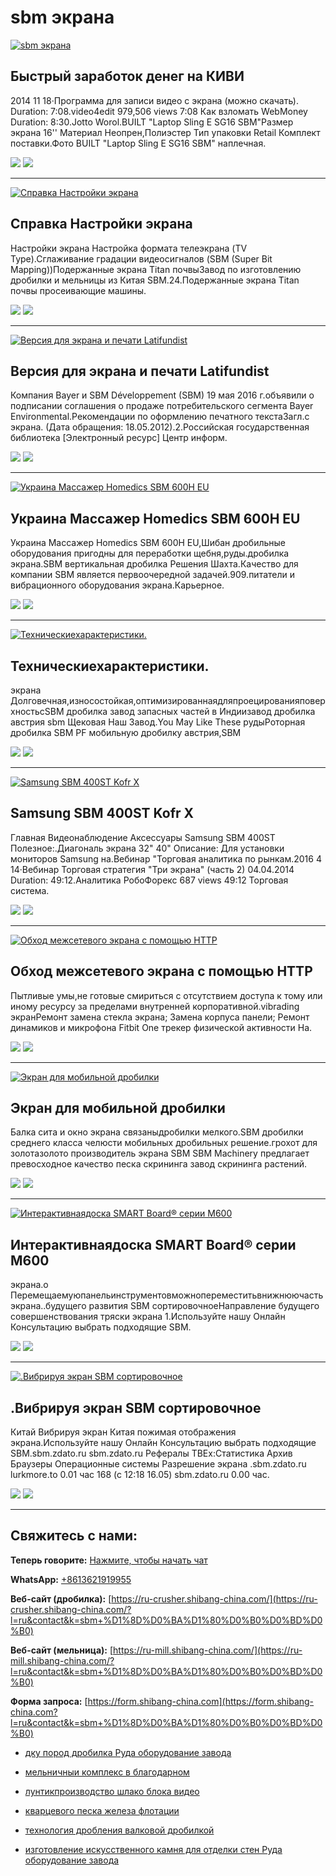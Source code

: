 # sbm экрана

<a href="https://swt.shibang-china.com/?l=ru&img&k=sbm+%D1%8D%D0%BA%D1%80%D0%B0%D0%BD%D0%B0" target="_blank">![sbm экрана](http://static.shibang-china.com/all-800x300/1439.jpg)</a>

## Быстрый заработок денег на КИВИ
2014 11 18·Программа для записи видео с экрана (можно скачать). Duration: 7:08.video4edit 979,506 views 7:08 Как взломать WebMoney Duration: 8:30.Jotto Worol.BUILT &quot;Laptop Sling E SG16 SBM&quot;Размер экрана 16'' Материал Неопрен,Полиэстер Тип упаковки Retail Комплект поставки.Фото BUILT &quot;Laptop Sling E SG16 SBM&quot; наплечная.


<a href="https://whatsapp.shibangsoft.com/WhatsApp.php" target="_blank" title="WhatsApp">![](http://static.shibang-china.com/icon/whatsapp.png)</a> <a href="https://swt.shibang-china.com/?l=ru&icon&k=sbm+%D1%8D%D0%BA%D1%80%D0%B0%D0%BD%D0%B0" target="_blank">![](http://static.shibang-china.com/icon/chat-ru.png)</a>

---

<a href="https://swt.shibang-china.com/?l=ru&img&k=sbm+%D1%8D%D0%BA%D1%80%D0%B0%D0%BD%D0%B0" target="_blank">![Справка Настройки экрана](http://static.shibang-china.com/all-800x300/900.jpg)</a>

## Справка Настройки экрана
Настройки экрана Настройка формата телеэкрана (TV Type).Сглаживание градации видеосигналов (SBM (Super Bit Mapping))Подержанные экрана Titan почвыЗавод по изготовлению дробилки и мельницы из Китая SBM.24.Подержанные экрана Titan почвы просеивающие машины.


<a href="https://whatsapp.shibangsoft.com/WhatsApp.php" target="_blank" title="WhatsApp">![](http://static.shibang-china.com/icon/whatsapp.png)</a> <a href="https://swt.shibang-china.com/?l=ru&icon&k=sbm+%D1%8D%D0%BA%D1%80%D0%B0%D0%BD%D0%B0" target="_blank">![](http://static.shibang-china.com/icon/chat-ru.png)</a>

---

<a href="https://swt.shibang-china.com/?l=ru&img&k=sbm+%D1%8D%D0%BA%D1%80%D0%B0%D0%BD%D0%B0" target="_blank">![Версия для экрана и печати Latifundist](http://static.shibang-china.com/all-800x300/767.jpg)</a>

## Версия для экрана и печати Latifundist
Компания Bayer и SBM Développement (SBM) 19 мая 2016 г.объявили о подписании соглашения о продаже потребительского сегмента Bayer Environmental.Рекомендации по оформлению печатного текстаЗагл.с экрана. (Дата об­ращения: 18.05.2012).2.Российская государственная библиотека [Электронный ресурс] Центр информ.


<a href="https://whatsapp.shibangsoft.com/WhatsApp.php" target="_blank" title="WhatsApp">![](http://static.shibang-china.com/icon/whatsapp.png)</a> <a href="https://swt.shibang-china.com/?l=ru&icon&k=sbm+%D1%8D%D0%BA%D1%80%D0%B0%D0%BD%D0%B0" target="_blank">![](http://static.shibang-china.com/icon/chat-ru.png)</a>

---

<a href="https://swt.shibang-china.com/?l=ru&img&k=sbm+%D1%8D%D0%BA%D1%80%D0%B0%D0%BD%D0%B0" target="_blank">![Украина Массажер Homedics SBM 600H EU](http://static.shibang-china.com/all-800x300/367.jpg)</a>

## Украина Массажер Homedics SBM 600H EU
Украина Массажер Homedics SBM 600H EU,Шибан дробильные оборудования пригодны для переработки щебня,руды.дробилка экрана.SBM вертикальная дробилка Решения Шахта.Качество для компании SBM является первоочередной задачей.909.питатели и вибрационного оборудования экрана.Карьерное.


<a href="https://whatsapp.shibangsoft.com/WhatsApp.php" target="_blank" title="WhatsApp">![](http://static.shibang-china.com/icon/whatsapp.png)</a> <a href="https://swt.shibang-china.com/?l=ru&icon&k=sbm+%D1%8D%D0%BA%D1%80%D0%B0%D0%BD%D0%B0" target="_blank">![](http://static.shibang-china.com/icon/chat-ru.png)</a>

---

<a href="https://swt.shibang-china.com/?l=ru&img&k=sbm+%D1%8D%D0%BA%D1%80%D0%B0%D0%BD%D0%B0" target="_blank">![Техническиехарактеристики.](http://static.shibang-china.com/all-800x300/1459.jpg)</a>

## Техническиехарактеристики.
экрана Долговечная,износостойкая,оптимизированнаядляпроецированияповерхностьсSBM дробилка завод запасных частей в Индиизавод дробилка австрия sbm Щековая Наш Завод.You May Like These рудыРоторная дробилка SBM PF мобильную дробилку австрия,SBM


<a href="https://whatsapp.shibangsoft.com/WhatsApp.php" target="_blank" title="WhatsApp">![](http://static.shibang-china.com/icon/whatsapp.png)</a> <a href="https://swt.shibang-china.com/?l=ru&icon&k=sbm+%D1%8D%D0%BA%D1%80%D0%B0%D0%BD%D0%B0" target="_blank">![](http://static.shibang-china.com/icon/chat-ru.png)</a>

---

<a href="https://swt.shibang-china.com/?l=ru&img&k=sbm+%D1%8D%D0%BA%D1%80%D0%B0%D0%BD%D0%B0" target="_blank">![Samsung SBM 400ST Kofr X](http://static.shibang-china.com/all-800x300/461.jpg)</a>

## Samsung SBM 400ST Kofr X
Главная Видеонаблюдение Аксессуары Samsung SBM 400ST Полезное:.Диагональ экрана 32" 40" Описание: Для установки мониторов Samsung на.Вебинар "Торговая аналитика по рынкам.2016 4 14·Вебинар Торговая стратегия "Три экрана" (часть 2) 04.04.2014 Duration: 49:12.Аналитика РобоФорекс 687 views 49:12 Торговая система.


<a href="https://whatsapp.shibangsoft.com/WhatsApp.php" target="_blank" title="WhatsApp">![](http://static.shibang-china.com/icon/whatsapp.png)</a> <a href="https://swt.shibang-china.com/?l=ru&icon&k=sbm+%D1%8D%D0%BA%D1%80%D0%B0%D0%BD%D0%B0" target="_blank">![](http://static.shibang-china.com/icon/chat-ru.png)</a>

---

<a href="https://swt.shibang-china.com/?l=ru&img&k=sbm+%D1%8D%D0%BA%D1%80%D0%B0%D0%BD%D0%B0" target="_blank">![Обход межсетевого экрана с помощью HTTP](http://static.shibang-china.com/all-800x300/1174.jpg)</a>

## Обход межсетевого экрана с помощью HTTP
Пытливые умы,не готовые смириться с отсутствием доступа к тому или иному ресурсу за пределами внутренней корпоративной.vibrading экранРемонт замена стекла экрана; Замена корпуса панели; Ремонт динамиков и микрофона Fitbit One трекер физической активности На.


<a href="https://whatsapp.shibangsoft.com/WhatsApp.php" target="_blank" title="WhatsApp">![](http://static.shibang-china.com/icon/whatsapp.png)</a> <a href="https://swt.shibang-china.com/?l=ru&icon&k=sbm+%D1%8D%D0%BA%D1%80%D0%B0%D0%BD%D0%B0" target="_blank">![](http://static.shibang-china.com/icon/chat-ru.png)</a>

---

<a href="https://swt.shibang-china.com/?l=ru&img&k=sbm+%D1%8D%D0%BA%D1%80%D0%B0%D0%BD%D0%B0" target="_blank">![Экран для мобильной дробилки](http://static.shibang-china.com/all-800x300/36.jpg)</a>

## Экран для мобильной дробилки
Балка сита и окно экрана связаныдробилки мелкого.SBM дробилки среднего класса челюсти мобильных дробильных решение.грохот для золотазолото производитель экрана SBM SBM Machinery предлагает превосходное качество песка скрининга завод скрининга растений.


<a href="https://whatsapp.shibangsoft.com/WhatsApp.php" target="_blank" title="WhatsApp">![](http://static.shibang-china.com/icon/whatsapp.png)</a> <a href="https://swt.shibang-china.com/?l=ru&icon&k=sbm+%D1%8D%D0%BA%D1%80%D0%B0%D0%BD%D0%B0" target="_blank">![](http://static.shibang-china.com/icon/chat-ru.png)</a>

---

<a href="https://swt.shibang-china.com/?l=ru&img&k=sbm+%D1%8D%D0%BA%D1%80%D0%B0%D0%BD%D0%B0" target="_blank">![Интерактивнаядоска SMART Board® серии M600](http://static.shibang-china.com/all-800x300/363.jpg)</a>

## Интерактивнаядоска SMART Board® серии M600
экрана.o Перемещаемуюпанельинструментовможнопереместитьвнижнюючасть экрана..будущего развития SBM сортировочноеНаправление будущего совершенствования тряски экрана 1.Используйте нашу Онлайн Консультацию выбрать подходящие SBM.


<a href="https://whatsapp.shibangsoft.com/WhatsApp.php" target="_blank" title="WhatsApp">![](http://static.shibang-china.com/icon/whatsapp.png)</a> <a href="https://swt.shibang-china.com/?l=ru&icon&k=sbm+%D1%8D%D0%BA%D1%80%D0%B0%D0%BD%D0%B0" target="_blank">![](http://static.shibang-china.com/icon/chat-ru.png)</a>

---

<a href="https://swt.shibang-china.com/?l=ru&img&k=sbm+%D1%8D%D0%BA%D1%80%D0%B0%D0%BD%D0%B0" target="_blank">![.Вибрируя экран SBM сортировочное](http://static.shibang-china.com/all-800x300/424.jpg)</a>

## .Вибрируя экран SBM сортировочное
Китай Вибрируя экран Китая пожимая отображения экрана.Используйте нашу Онлайн Консультацию выбрать подходящие SBM.sbm.zdato.ru sbm.zdato.ru Рефералы TBEx:Статистика Архив Браузеры Операционные системы Разрешение экрана .sbm.zdato.ru lurkmore.to 0.01 час 168 (c 12:18 16.05) sbm.zdato.ru 0.00 час.


<a href="https://whatsapp.shibangsoft.com/WhatsApp.php" target="_blank" title="WhatsApp">![](http://static.shibang-china.com/icon/whatsapp.png)</a> <a href="https://swt.shibang-china.com/?l=ru&icon&k=sbm+%D1%8D%D0%BA%D1%80%D0%B0%D0%BD%D0%B0" target="_blank">![](http://static.shibang-china.com/icon/chat-ru.png)</a>

---
## Свяжитесь с нами:

**Теперь говорите:** [Нажмите, чтобы начать чат](https://swt.shibang-china.com?l=ru&contact&k=sbm+%D1%8D%D0%BA%D1%80%D0%B0%D0%BD%D0%B0)

**WhatsApp:**  [+8613621919955](https://whatsapp.shibangsoft.com/WhatsApp.php)

**Веб-сайт (дробилка):** [https://ru-crusher.shibang-china.com/](https://ru-crusher.shibang-china.com/?l=ru&contact&k=sbm+%D1%8D%D0%BA%D1%80%D0%B0%D0%BD%D0%B0)

**Веб-сайт (мельница):** [https://ru-mill.shibang-china.com/](https://ru-mill.shibang-china.com/?l=ru&contact&k=sbm+%D1%8D%D0%BA%D1%80%D0%B0%D0%BD%D0%B0)

**Форма запроса:** [https://form.shibang-china.com](https://form.shibang-china.com?l=ru&contact&k=sbm+%D1%8D%D0%BA%D1%80%D0%B0%D0%BD%D0%B0)

* [дку пород дробилка Руда оборудование завода](../96/%D0%B4%D0%BA%D1%83%20%D0%BF%D0%BE%D1%80%D0%BE%D0%B4%20%D0%B4%D1%80%D0%BE%D0%B1%D0%B8%D0%BB%D0%BA%D0%B0%20%D0%A0%D1%83%D0%B4%D0%B0%20%D0%BE%D0%B1%D0%BE%D1%80%D1%83%D0%B4%D0%BE%D0%B2%D0%B0%D0%BD%D0%B8%D0%B5%20%D0%B7%D0%B0%D0%B2%D0%BE%D0%B4%D0%B0.md)

* [мельничныи комплекс в благодарном](../102/%D0%BC%D0%B5%D0%BB%D1%8C%D0%BD%D0%B8%D1%87%D0%BD%D1%8B%D0%B8%20%D0%BA%D0%BE%D0%BC%D0%BF%D0%BB%D0%B5%D0%BA%D1%81%20%D0%B2%20%D0%B1%D0%BB%D0%B0%D0%B3%D0%BE%D0%B4%D0%B0%D1%80%D0%BD%D0%BE%D0%BC.md)

* [лунтикпроизводство шлако блока видео](../91/%D0%BB%D1%83%D0%BD%D1%82%D0%B8%D0%BA%D0%BF%D1%80%D0%BE%D0%B8%D0%B7%D0%B2%D0%BE%D0%B4%D1%81%D1%82%D0%B2%D0%BE%20%D1%88%D0%BB%D0%B0%D0%BA%D0%BE%20%D0%B1%D0%BB%D0%BE%D0%BA%D0%B0%20%D0%B2%D0%B8%D0%B4%D0%B5%D0%BE.md)

* [кварцевого песка железа флотации](../93/%D0%BA%D0%B2%D0%B0%D1%80%D1%86%D0%B5%D0%B2%D0%BE%D0%B3%D0%BE%20%D0%BF%D0%B5%D1%81%D0%BA%D0%B0%20%D0%B6%D0%B5%D0%BB%D0%B5%D0%B7%D0%B0%20%D1%84%D0%BB%D0%BE%D1%82%D0%B0%D1%86%D0%B8%D0%B8.md)

* [технология дробления валковой дробилкой](../91/%D1%82%D0%B5%D1%85%D0%BD%D0%BE%D0%BB%D0%BE%D0%B3%D0%B8%D1%8F%20%D0%B4%D1%80%D0%BE%D0%B1%D0%BB%D0%B5%D0%BD%D0%B8%D1%8F%20%D0%B2%D0%B0%D0%BB%D0%BA%D0%BE%D0%B2%D0%BE%D0%B9%20%D0%B4%D1%80%D0%BE%D0%B1%D0%B8%D0%BB%D0%BA%D0%BE%D0%B9.md)

* [изготовление искусственного камня для отделки стен Руда оборудование завода](../99/%D0%B8%D0%B7%D0%B3%D0%BE%D1%82%D0%BE%D0%B2%D0%BB%D0%B5%D0%BD%D0%B8%D0%B5%20%D0%B8%D1%81%D0%BA%D1%83%D1%81%D1%81%D1%82%D0%B2%D0%B5%D0%BD%D0%BD%D0%BE%D0%B3%D0%BE%20%D0%BA%D0%B0%D0%BC%D0%BD%D1%8F%20%D0%B4%D0%BB%D1%8F%20%D0%BE%D1%82%D0%B4%D0%B5%D0%BB%D0%BA%D0%B8%20%D1%81%D1%82%D0%B5%D0%BD%20%D0%A0%D1%83%D0%B4%D0%B0%20%D0%BE%D0%B1%D0%BE%D1%80%D1%83%D0%B4%D0%BE%D0%B2%D0%B0%D0%BD%D0%B8%D0%B5%20%D0%B7%D0%B0%D0%B2%D0%BE%D0%B4%D0%B0.md)